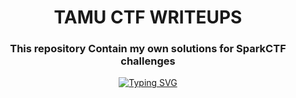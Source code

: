 <h1 align="center"> TAMU CTF WRITEUPS</h1>
<h3 align="center"> This repository Contain my own solutions for SparkCTF challenges </h3>

<!-- 
<h2 align="center">CS student and a passionate web developer</h2> -->

<!--   my-ticker -->    
<!-- &emsp;&emsp;&emsp;&emsp;&emsp;&emsp;&emsp;&emsp;&emsp;[![Typing SVG](https://readme-typing-svg.herokuapp.com?color=%F0E68C&center=true&vCenter=true&width=1000&lines=SparkCTF+2K24"")](https://git.io/typing-svg) -->

<p align="center">
  <a href="https://git.io/typing-svg">
    <img src="https://readme-typing-svg.herokuapp.com?color=%F0E68C&center=true&vCenter=true&width=1000&lines=TAMU+CTF+2K24" alt="Typing SVG">
  </a>
</p>
